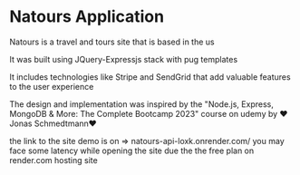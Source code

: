 # Natours Application

Natours is a travel and tours site that is based in the us

It was built using JQuery-Expressjs stack with pug templates

It includes technologies like Stripe and SendGrid that add valuable features to the user experience

The design and implementation was inspired by the "Node.js, Express, MongoDB & More: The Complete Bootcamp 2023" course on udemy by ❤️Jonas Schmedtmann❤️

the link to the site demo is on => natours-api-loxk.onrender.com/
you may face some latency while opening the site due the the free plan on render.com hosting site
